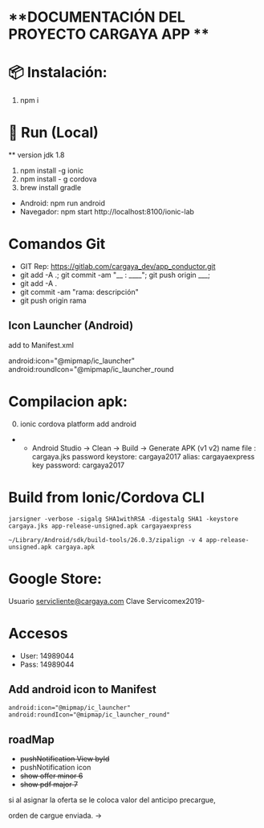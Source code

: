 #   **DOCUMENTACIÓN DEL PROYECTO CARGAYA APP **

# 📦 Instalación:
1. npm i

# 🏃 Run (Local)
** version jdk 1.8
1. npm install -g ionic
2. npm install - g cordova
3. brew install gradle


- Android:   npm run android
- Navegador: npm start
              http://localhost:8100/ionic-lab
#    Comandos Git
- GIT Rep: https://gitlab.com/cargaya_dev/app_conductor.git
- git add -A .; git commit -am "__ : ____"; git push origin ___;
- git add -A .
- git commit -am "rama: descripción"
- git push origin rama

## Icon Launcher (Android)

add to Manifest.xml

android:icon="@mipmap/ic_launcher"
android:roundIcon="@mipmap/ic_launcher_round

# Compilacion apk:
0. ionic cordova platform add android
- - Android Studio
-> Clean
-> Build
-> Generate APK (v1 v2)
name file : cargaya.jks
password keystore: cargaya2017
alias: cargayaexpress
key password: cargaya2017

# Build from Ionic/Cordova CLI

```
jarsigner -verbose -sigalg SHA1withRSA -digestalg SHA1 -keystore cargaya.jks app-release-unsigned.apk cargayaexpress
```

```
~/Library/Android/sdk/build-tools/26.0.3/zipalign -v 4 app-release-unsigned.apk cargaya.apk
```

# Google Store:
Usuario servicliente@cargaya.com
Clave Servicomex2019-

# Accesos
 * User:   14989044
 * Pass:   14989044

## Add android icon to Manifest

```
android:icon="@mipmap/ic_launcher" android:roundIcon="@mipmap/ic_launcher_round"
```

## roadMap

* ~~pushNotification View byId~~
* pushNotification icon
* ~~show offer minor 6~~
* ~~show pdf major 7~~

si al asignar la oferta se le coloca valor del anticipo precargue,


orden de cargue enviada.
->





